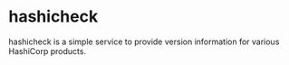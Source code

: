 # hashicheck
hashicheck is a simple service to provide version information for various HashiCorp products.

